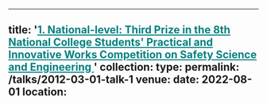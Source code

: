 
---
title:  '<a href="http://jun-jie-sun.github.io/images/600_light_year.png" style="color: teal;">1. National-level: Third Prize in the 8th National College Students' Practical and Innovative Works Competition on Safety Science and Engineering </a>'
collection: 
type:
permalink: /talks/2012-03-01-talk-1
venue: 
date: 2022-08-01
location: 
---
